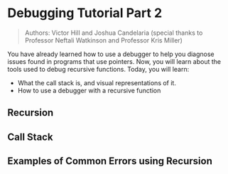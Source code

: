# Debugging Tutorial Part 2

> Authors: Victor Hill and Joshua Candelaria (special thanks to Professor Neftali Watkinson and Professor Kris Miller)

You have already learned how to use a debugger to help you diagnose issues found in programs that use pointers. Now, you will learn about the tools used to debug recursive functions. Today, you will learn:

* What the call stack is, and visual representations of it.
* How to use a debugger with a recursive function

## Recursion 

## Call Stack

## Examples of Common Errors using Recursion